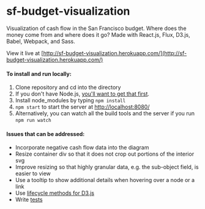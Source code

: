 # sf-budget-visualization
Visualization of cash flow in the San Francisco budget. Where does the money come from and where does it go? Made with React.js, Flux, D3.js, Babel, Webpack, and Sass.

View it live at [http://sf-budget-visualization.herokuapp.com/](http://sf-budget-visualization.herokuapp.com/)

#### To install and run locally:
1. Clone repository and cd into the directory
2. If you don't have Node.js, [you'll want to get that first](https://docs.npmjs.com/getting-started/installing-node).
3. Install node_modules by typing ```npm install```
4. ```npm start``` to start the server at [http://localhost:8080/](http://localhost:8080/)
5. Alternatively, you can watch all the build tools and the server if you run ```npm run watch```

#### Issues that can be addressed:
- Incorporate negative cash flow data into the diagram
- Resize container div so that it does not crop out portions of the interior svg
- Improve resizing so that highly granular data, e.g. the sub-object field, is easier to view
- Use a tooltip to show additional details when hovering over a node or a link
- Use [lifecycle methods for D3.js](http://nicolashery.com/integrating-d3js-visualizations-in-a-react-app/)
- Write [tests](https://facebook.github.io/jest/docs/tutorial-react.html)
